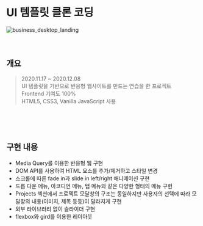 # UI 템플릿 클론 코딩

![business_desktop_landing](https://user-images.githubusercontent.com/64473833/122155048-21611880-cea1-11eb-8967-35594bc26b2e.png)
<br/>
<br/>
<br/>

## 개요
> 2020.11.17 ~ 2020.12.08 <br/>
> UI 템플릿을 기반으로 반응형 웹사이트를 만드는 연습을 한 프로젝트 <br/>
> Frontend 기여도 100% <br/>
> HTML5, CSS3, Vanilla JavaScript 사용 <br/>
<br/>
<br/>
<br/>

## 구현 내용
+ Media Query를 이용한 반응형 웹 구현
+ DOM API를 사용하여 HTML 요소를 추가/제거하고 스타일 변경
+ 스크롤에 따른 fade in과 slide in left/right 애니메이션 구현
+ 드롭 다운 메뉴, 아코디언 메뉴, 탭 메뉴와 같은 다양한 형태의 메뉴 구현
+ Projects 섹션에서 프로젝트 모달창의 구조는 동일하지만 사용자의 선택에 따라 모달창의 내용(이미지, 제목 등등)이 달라지게 구현
+ 외부 라이브러리 없이 슬라이더 구현
+ flexbox와 gird를 이용한 레이아웃
<br/>
<br/>
<br/>
 
